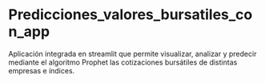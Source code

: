 # Predicciones_valores_bursatiles_con_app
Aplicación integrada en streamlit que permite visualizar, analizar y predecir mediante el algoritmo Prophet las cotizaciones bursátiles de distintas empresas e índices.
